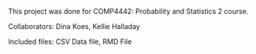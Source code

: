 This project was done for COMP4442: Probability and Statistics 2 course.

Collaborators: Dina Koes, Kellie Halladay

Included files: 
  CSV Data file, 
  RMD File
